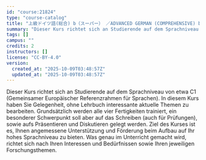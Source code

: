 ```yaml
---
id: "course:21824"
type: "course-catalog"
title: "上級ドイツ語(総合) b（スーパー） ／ADVANCED GERMAN (COMPREHENSIVE) b"
summary: "Dieser Kurs richtet sich an Studierende auf dem Sprachniveau von etwa C1 (Gemeinsamer Europäischer Referenzrahmen für Sp…"
tags: []
campus: ""
credits: 2
instructors: []
license: "CC-BY-4.0"
version:
  created_at: "2025-10-09T03:48:57Z"
  updated_at: "2025-10-09T03:48:57Z"
---
```

Dieser Kurs richtet sich an Studierende auf dem Sprachniveau von etwa C1 (Gemeinsamer Europäischer Referenzrahmen für Sprachen). In diesem Kurs haben Sie Gelegenheit, ohne Lehrbuch interessante aktuelle Themen zu bearbeiten. Grundsätzlich werden alle vier Fertigkeiten trainiert, ein besonderer Schwerpunkt soll aber auf das Schreiben (auch für Prüfungen), sowie aufs Präsentieren und Diskutieren gelegt werden. Ziel des Kurses ist es, Ihnen angemessene Unterstützung und Förderung beim Aufbau auf Ihr hohes Sprachniveau zu bieten. Was genau im Unterricht gemacht wird, richtet sich nach Ihren Interessen und Bedürfnissen sowie Ihren jeweiligen Forschungsthemen.
